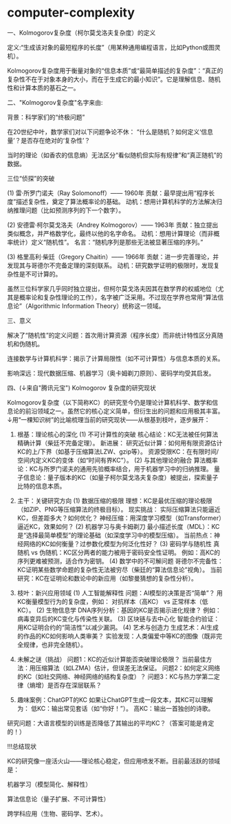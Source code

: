 # computer-complexity
一、Kolmogorov复杂度（柯尔莫戈洛夫复杂度）的定义

定义:“生成该对象的最短程序的长度”（用某种通用编程语言，比如Python或图灵机）。

Kolmogorov复杂度用于衡量对象的“信息本质”或“最简单描述的复杂度”：“真正的复杂性不在于对象本身的大小，而在于生成它的最小知识”。它是理解信息、随机性和计算本质的基石之一。

二、"Kolmogorov复杂度"名字来由:

背景：科学家们的“终极问题”

在20世纪中叶，数学家们对以下问题争论不休：
“什么是随机？如何定义‘信息量’？是否存在绝对的‘复杂性’？

当时的理论（如香农的信息熵）无法区分“看似随机但实际有规律”和“真正随机”的数据。
 
三位“侦探”的突破

(1) 雷·所罗门诺夫（Ray Solomonoff）—— 1960年
贡献：最早提出用“程序长度”描述复杂性，奠定了算法概率论的基础。
动机：想用计算机科学的方法解决归纳推理问题（比如预测序列的下一个数字）。

(2) 安德雷·柯尔莫戈洛夫（Andrey Kolmogorov）—— 1963年
贡献：独立提出类似概念，并严格数学化，最终以他的名字命名。
动机：想用计算理论（而非概率统计）定义“随机性”。
名言：“随机序列是那些无法被显著压缩的序列。”

(3) 格里高利·柴廷（Gregory Chaitin）—— 1966年
贡献：进一步完善理论，并发现其与哥德尔不完备定理的深刻联系。
动机：研究数学证明的极限时，发现复杂性是不可计算的。

虽然三位科学家几乎同时独立提出，但柯尔莫戈洛夫因其在数学界的权威地位（尤其是概率论和复杂性理论的工作），名字被广泛采用。不过现在学界也常用“算法信息论”（Algorithmic Information Theory）统称这一领域。
 
三、意义

解决了“随机性”的定义问题：首次用计算资源（程序长度）而非统计特性区分真随机和伪随机。

连接数学与计算机科学：揭示了计算局限性（如不可计算性）与信息本质的关系。

影响深远：现代数据压缩、机器学习（奥卡姆剃刀原则）、密码学均受其启发。

四、(↓来自"腾讯元宝")
Kolmogorov 复杂度的研究现状


Kolmogorov复杂度（以下简称KC）的研究至今仍是理论计算机科学、数学和信息论的前沿领域之一。虽然它的核心定义简单，但衍生出的问题和应用极其丰富。↓用“一棵知识树”的比喻梳理当前的研究现状——从根基到枝叶，逐步展开：

1. 根基：理论核心的深化
(1) 不可计算性的突破
核心结论：KC无法被任何算法精确计算（柴廷不完备定理）。
新进展：
研究近似计算：如何用有限资源估计KC的上/下界（如基于压缩算法LZW、gzip等）。
资源受限KC：在有限时间/空间内定义KC的变体（如“时间有界KC”）。
(2) 与其他理论的融合
算法概率论：KC与所罗门诺夫的通用先验概率结合，用于机器学习中的归纳推理。
量子信息论：量子版本的KC（如量子柯尔莫戈洛夫复杂度）被提出，探索量子比特的信息本质。

2. 主干：关键研究方向
(1) 数据压缩的极限
理想：KC是最优压缩的理论极限（如ZIP、PNG等压缩算法的终极目标）。
现实挑战：
实际压缩算法只能逼近KC，但差距多大？如何优化？
神经压缩：用深度学习模型（如Transformer）逼近KC，效果如何？
(2) 机器学习与奥卡姆剃刀
最小描述长度（MDL）：KC是“选择最简单模型”的理论基础（如深度学习中的模型压缩）。
当前热点：神经网络的KC如何衡量？过参数化模型为何泛化性好？
(3) 密码学与随机性
真随机 vs 伪随机：KC区分两者的能力被用于密码安全性证明。
例如：高KC的序列更难被预测，适合作为密钥。
(4) 数学中的不可解问题
哥德尔不完备性：KC证明某些数学命题的复杂性无法被穷尽（柴廷的“算法信息论”视角）。
当前研究：KC在证明论和数论中的新应用（如黎曼猜想的复杂性分析）。

3. 枝叶：新兴应用领域
(1) 人工智能解释性
问题：AI模型的决策是否“简单”？
用KC衡量模型行为的复杂度，例如：
对抗样本（高KC） vs 正常样本（低KC）。
(2) 生物信息学
DNA序列分析：基因的KC是否揭示进化规律？
例如：病毒变异后的KC变化与传染性关联。
(3) 区块链与去中心化
智能合约验证：用KC证明合约的“简洁性”以减少漏洞。
(4) 艺术与创造力
生成艺术：AI生成的作品的KC如何影响人类审美？
实验发现：人类偏爱中等KC的图像（既非完全规律，也非完全随机）。

4. 未解之谜（挑战）
问题1：KC的近似计算能否突破理论极限？
当前最佳方法：用压缩算法（如LZMA）估计，但误差无法保证。
问题2：如何定义网络的KC（如社交网络、神经网络的结构复杂度）？
问题3：KC与热力学第二定律（熵增）是否存在深层联系？

5. 趣味案例：ChatGPT的KC
如果让ChatGPT生成一段文本，其KC可以理解为：
低KC：输出常见套话（如“你好！”）。
高KC：输出一首独创的诗歌。

研究问题：大语言模型的训练是否降低了其输出的平均KC？（答案可能是肯定的！）

!!!总结现状

KC的研究像一座活火山——理论核心稳定，但应用喷发不断。目前最活跃的领域是：

机器学习（模型简化、解释性）

算法信息论（量子扩展、不可计算性）

跨学科应用（生物、密码学、艺术）。
